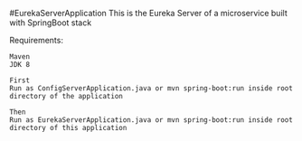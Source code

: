 #EurekaServerApplication
This is the Eureka Server of a microservice built with SpringBoot stack

Requirements:
```
Maven
JDK 8
```
```
First
Run as ConfigServerApplication.java or mvn spring-boot:run inside root directory of the application
```
```
Then
Run as EurekaServerApplication.java or mvn spring-boot:run inside root directory of this application
```